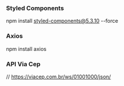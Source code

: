 ### Styled Components

npm install styled-components@5.3.10 --force

### Axios

npm install axios 

### API Via Cep

// https://viacep.com.br/ws/01001000/json/